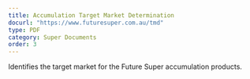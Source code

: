 ```yaml
---
title: Accumulation Target Market Determination
docurl: "https://www.futuresuper.com.au/tmd"
type: PDF
category: Super Documents
order: 3
---
```


Identifies the target market for the Future Super accumulation products.
